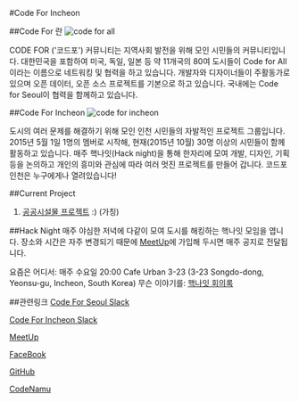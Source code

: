 #Code For Incheon 


##Code For 란 
![code for all](http://s22.postimg.org/70uolmvwx/codef_for_all.png)

CODE FOR ('코드포') 커뮤니티는 지역사회 발전을 위해 모인 시민들의 커뮤니티입니다.
대한민국을 포함하여 미국, 독일, 일본 등 약 11개국의 80여 도시들이 Code for All이라는 이름으로 네트워킹 및 협력을 하고 있습니다.
개발자와 디자이너들이 주활동가로 있으며 오픈 데이터, 오픈 소스 프로젝트를 기본으로 하고 있습니다.
국내에는 Code for Seoul이 협력을 함께하고 있습니다.

##Code For Incheon
![code for incheon](http://s22.postimg.org/5tz4cdzbl/asd.png)

도시의 여러 문제를 해결하기 위해 모인 인천 시민들의 자발적인 프로젝트 그룹입니다.
2015년 5월 1일 1명의 멤버로 시작해, 현재(2015년 10월) 30명 이상의 시민들이 함께 활동하고 있습니다.
매주 핵나잇(Hack night)을 통해 한자리에 모여 개발, 디자인, 기획 등을 논의하고 개인의 흥미와 관심에 따라
여러 멋진 프로젝트를 만들어 갑니다. 코드포인천은 누구에게나 열려있습니다!

##Current Project

1. [공공시설물 프로젝트](https://github.com/codeforincheon/??) :) (가칭) 


##Hack Night
매주 야심한 저녁에 다같이 모여 도시를 해킹하는 핵나잇 모임을 엽니다. 
장소와 시간은 자주 변경되기 때문에 [MeetUp](www.meetup.com/Civic-Hackers-Incheon/)에 가입해 두시면 매주 공지로 전달됩니다. 

요즘은 어디서: 매주 수요일 20:00 Cafe Urban 3-23 (3-23 Songdo-dong, Yeonsu-gu, Incheon, South Korea)
무슨 이야기를: [핵나잇 회의록](https://github.com/codeforincheon/Hack-Night/wiki)

##관련링크
[Code For Seoul Slack](https://codeforseoul.slack.com/messages/general/)

[Code For Incheon Slack](https://codeforseoul.slack.com/messages/code-for-incheon/)

[MeetUp](www.meetup.com/Civic-Hackers-Incheon/)

[FaceBook](https://www.facebook.com/groups/codeforincheon/)

[GitHub](https://github.com/codeforincheon/)

[CodeNamu](http://codenamu.org/)
